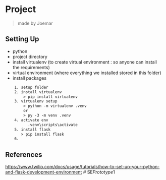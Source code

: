 # Project

> made by Joemar

## Setting Up

- python
- project directory
- install virtualenv (to create virtual environment : so anyone can install the requirements)
- virtual environment (where everything we installed stored in this folder)
- install packages

```txt
    1. setup folder
    2. install virtualenv
        > pip install virtualenv
    3. virtualenv setup
        > python -m virtualenv .venv
        or
        > py -3 -m venv .venv
    4. activate env
          .venv\scripts\activate
    5. install flask
       > pip install flask
    6. 
```

## References

<https://www.twilio.com/docs/usage/tutorials/how-to-set-up-your-python-and-flask-development-environment>
#   S E _ P r o t o t y p e _ 1  
 